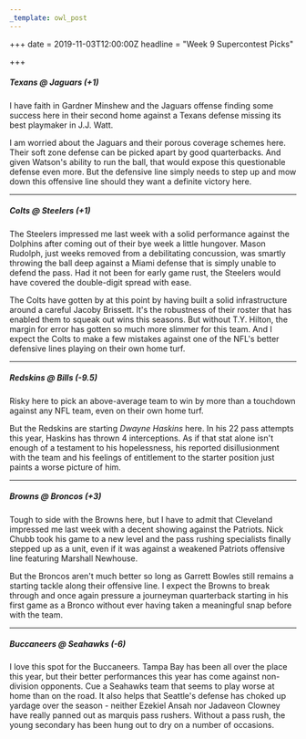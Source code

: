```yaml
---
_template: owl_post
---
```


+++
date = 2019-11-03T12:00:00Z
headline = "Week 9 Supercontest Picks"

+++
##### Texans @ _Jaguars_ (+1)

I have faith in Gardner Minshew and the Jaguars offense finding some success here in their second home against a Texans defense missing its best playmaker in J.J. Watt.

I am worried about the Jaguars and their porous coverage schemes here. Their soft zone defense can be picked apart by good quarterbacks. And given Watson's ability to run the ball, that would expose this questionable defense even more. But the defensive line simply needs to step up and mow down this offensive line should they want a definite victory here.

***

##### Colts @ _Steelers_ (+1)

The Steelers impressed me last week with a solid performance against the Dolphins after coming out of their bye week a little hungover. Mason Rudolph, just weeks removed from a debilitating concussion, was smartly throwing the ball deep against a Miami defense that is simply unable to defend the pass. Had it not been for early game rust, the Steelers would have covered the double-digit spread with ease.

The Colts have gotten by at this point by having built a solid infrastructure around a careful Jacoby Brissett. It's the robustness of their roster that has enabled them to squeak out wins this seasons.  But without T.Y. Hilton, the margin for error has gotten so much more slimmer for this team. And I expect the Colts to make a few mistakes against one of the NFL's better defensive lines playing on their own home turf.

***

##### Redskins @ _Bills_ (-9.5)

Risky here to pick an above-average team to win by more than a touchdown against any NFL team, even on their own home turf.

But the Redskins are starting _Dwayne Haskins_ here. In his 22 pass attempts this year, Haskins has thrown 4 interceptions. As if that stat alone isn't enough of a testament to his hopelessness, his reported disillusionment with the team and his feelings of entitlement to the starter position just paints a worse picture of him.

***

##### _Browns_ @ Broncos (+3)

Tough to side with the Browns here, but I have to admit that Cleveland impressed me last week with a decent showing against the Patriots. Nick Chubb took his game to a new level and the pass rushing specialists finally stepped up as a unit, even if it was against a weakened Patriots offensive line featuring Marshall Newhouse.

But the Broncos aren't much better so long as Garrett Bowles still remains a starting tackle along their offensive line. I expect the Browns to break through and once again pressure a journeyman quarterback starting in his first game as a Bronco without ever having taken a meaningful snap before with the team.

***

##### _Buccaneers_ @ Seahawks (-6)

I love this spot for the Buccaneers. Tampa Bay has been all over the place this year, but their better performances this year has come against non-division opponents. Cue a Seahawks team that seems to play worse at home than on the road. It also helps that Seattle's defense has choked up yardage over the season - neither Ezekiel Ansah nor Jadaveon Clowney have really panned out as marquis pass rushers. Without a pass rush, the young secondary has been hung out to dry on a number of occasions.
